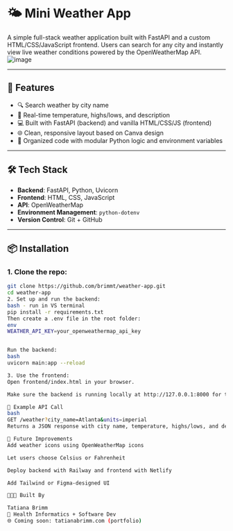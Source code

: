 # 🌤️ Mini Weather App

A simple full-stack weather application built with FastAPI and a custom HTML/CSS/JavaScript frontend. Users can search for any city and instantly view live weather conditions powered by the OpenWeatherMap API.
![image](https://github.com/user-attachments/assets/1cef5f2d-8a0a-44f7-8a9e-83ac0742fbb4)

---

## 🚀 Features

- 🔍 Search weather by city name
- 📡 Real-time temperature, highs/lows, and description
- 💻 Built with FastAPI (backend) and vanilla HTML/CSS/JS (frontend)
- 🌐 Clean, responsive layout based on Canva design
- 🧠 Organized code with modular Python logic and environment variables

---

## 🛠️ Tech Stack

- **Backend**: FastAPI, Python, Uvicorn
- **Frontend**: HTML, CSS, JavaScript
- **API**: OpenWeatherMap
- **Environment Management**: `python-dotenv`
- **Version Control**: Git + GitHub

---

## 📦 Installation

### 1. Clone the repo:

```bash
git clone https://github.com/brimmt/weather-app.git
cd weather-app
2. Set up and run the backend:
bash - run in VS terminal
pip install -r requirements.txt
Then create a .env file in the root folder:
env
WEATHER_API_KEY=your_openweathermap_api_key


Run the backend:
bash
uvicorn main:app --reload

3. Use the frontend:
Open frontend/index.html in your browser.

Make sure the backend is running locally at http://127.0.0.1:8000 for the frontend to fetch weather data!

🧪 Example API Call
bash
GET /weather?city_name=Atlanta&units=imperial
Returns a JSON response with city name, temperature, highs/lows, and description.

🎯 Future Improvements
Add weather icons using OpenWeatherMap icons

Let users choose Celsius or Fahrenheit

Deploy backend with Railway and frontend with Netlify

Add Tailwind or Figma-designed UI

👩🏽‍💻 Built By

Tatiana Brimm
🧠 Health Informatics + Software Dev
🌐 Coming soon: tatianabrimm.com (portfolio)



